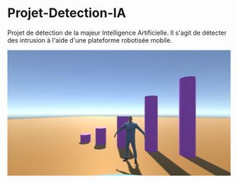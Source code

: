 # Projet-Detection-IA
Projet de détection de la majeur Intelligence Artificielle. Il s'agit de détecter des intrusion à l'aide d'une plateforme robotisée mobile.

![alt text](https://github.com/Tpierga/Projet-Detection-IA/blob/master/Projet%20Dectection%20IA/Assets/Snapshots/snap_1920x1080_2020-04-25_18-06-06.jpg?raw=true)
